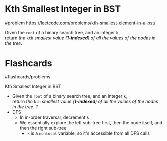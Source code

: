 # Kth Smallest Integer in BST
#problem 
https://leetcode.com/problems/kth-smallest-element-in-a-bst/

Given the `root` of a binary search tree, and an integer `k`, return _the_ `kth` _smallest value (**1-indexed**) of all the values of the nodes in the tree_.
# Flashcards
#flashcards/problems 

Kth Smallest Integer in BST
- Given the `root` of a binary search tree, and an integer `k`, return _the_ `kth` _smallest value (**1-indexed**) of all the values of the nodes in the tree_.
?
- DFS
	- In in-order traversal, decrement `k`
	- We essentially explore the left sub-tree first, then the node itself, and then the right sub-tree
		- `k` is a `nonlocal` variable, so it's accessible from all DFS calls